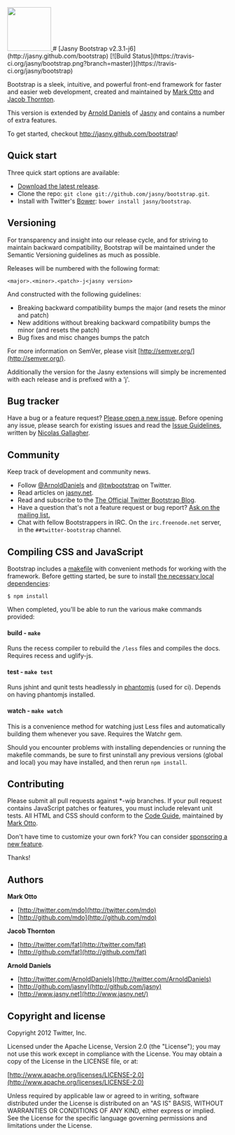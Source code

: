 <a href="http://jasny.github.com/bootstrap">
  <img src="http://jasny.github.com/bootstrap/assets/img/bootstrap-docs-readme.png" width="100px">
</a>
# [Jasny Bootstrap v2.3.1-j6](http://jasny.github.com/bootstrap) [![Build Status](https://travis-ci.org/jasny/bootstrap.png?branch=master)](https://travis-ci.org/jasny/bootstrap)

Bootstrap is a sleek, intuitive, and powerful front-end framework for faster and easier web development, created and maintained by [Mark Otto](http://twitter.com/mdo) and [Jacob Thornton](http://twitter.com/fat).

This version is extended by [Arnold Daniels](http://twitter.com/ArnoldDaniels) of [Jasny](http://www.jasny.net/) and contains a number of extra features.

To get started, checkout http://jasny.github.com/bootstrap!

## Quick start

Three quick start options are available:

* [Download the latest release](https://github.com/jasny/bootstrap/zipball/master).
* Clone the repo: `git clone git://github.com/jasny/bootstrap.git`.
* Install with Twitter's [Bower](http://twitter.github.com/bower): `bower install jasny/bootstrap`.



## Versioning

For transparency and insight into our release cycle, and for striving to maintain backward compatibility, Bootstrap will be maintained under the Semantic Versioning guidelines as much as possible.

Releases will be numbered with the following format:

`<major>.<minor>.<patch>-j<jasny version>`

And constructed with the following guidelines:

* Breaking backward compatibility bumps the major (and resets the minor and patch)
* New additions without breaking backward compatibility bumps the minor (and resets the patch)
* Bug fixes and misc changes bumps the patch

For more information on SemVer, please visit [http://semver.org/](http://semver.org/).

Additionally the version for the Jasny extensions will simply be incremented with each release and is prefixed with a 'j'.


## Bug tracker

Have a bug or a feature request? [Please open a new issue](https://github.com/jasny/bootstrap/issues). Before opening any issue, please search for existing issues and read the [Issue Guidelines](https://github.com/necolas/issue-guidelines), written by [Nicolas Gallagher](https://github.com/necolas/).



## Community

Keep track of development and community news.

* Follow [@ArnoldDaniels](http://twitter.com/ArnoldDaniels) and [@twbootstrap](http://twitter.com/twbootstrap)  on Twitter.
* Read articles on [jasny.net](http://www,jasny.net).
* Read and subscribe to the [The Official Twitter Bootstrap Blog](http://blog.getbootstrap.com).
* Have a question that's not a feature request or bug report? [Ask on the mailing list.](http://groups.google.com/group/twitter-bootstrap)
* Chat with fellow Bootstrappers in IRC. On the `irc.freenode.net` server, in the `##twitter-bootstrap` channel.



## Compiling CSS and JavaScript

Bootstrap includes a [makefile](Makefile) with convenient methods for working with the framework. Before getting started, be sure to install [the necessary local dependencies](package.json):

```
$ npm install
```

When completed, you'll be able to run the various make commands provided:

#### build - `make`
Runs the recess compiler to rebuild the `/less` files and compiles the docs. Requires recess and uglify-js.

#### test - `make test`
Runs jshint and qunit tests headlessly in [phantomjs](http://code.google.com/p/phantomjs/) (used for ci). Depends on having phantomjs installed.

#### watch - `make watch`
This is a convenience method for watching just Less files and automatically building them whenever you save. Requires the Watchr gem.

Should you encounter problems with installing dependencies or running the makefile commands, be sure to first uninstall any previous versions (global and local) you may have installed, and then rerun `npm install`.



## Contributing

Please submit all pull requests against *-wip branches. If your pull request contains JavaScript patches or features, you must include relevant unit tests. All HTML and CSS should conform to the [Code Guide](http://github.com/mdo/code-guide), maintained by [Mark Otto](http://github.com/mdo).

Don't have time to customize your own fork? You can consider [sponsoring a new feature](https://www.catincan.com/projects/close/jasny-bootstrap).

Thanks!



## Authors

**Mark Otto**

+ [http://twitter.com/mdo](http://twitter.com/mdo)
+ [http://github.com/mdo](http://github.com/mdo)

**Jacob Thornton**

+ [http://twitter.com/fat](http://twitter.com/fat)
+ [http://github.com/fat](http://github.com/fat)

**Arnold Daniels**

+ [http://twitter.com/ArnoldDaniels](http://twitter.com/ArnoldDaniels)
+ [http://github.com/jasny](http://github.com/jasny)
+ [http://www.jasny.net](http://www.jasny.net/)



## Copyright and license

Copyright 2012 Twitter, Inc.

Licensed under the Apache License, Version 2.0 (the "License");
you may not use this work except in compliance with the License.
You may obtain a copy of the License in the LICENSE file, or at:

  [http://www.apache.org/licenses/LICENSE-2.0](http://www.apache.org/licenses/LICENSE-2.0)

Unless required by applicable law or agreed to in writing, software
distributed under the License is distributed on an "AS IS" BASIS,
WITHOUT WARRANTIES OR CONDITIONS OF ANY KIND, either express or implied.
See the License for the specific language governing permissions and
limitations under the License.
